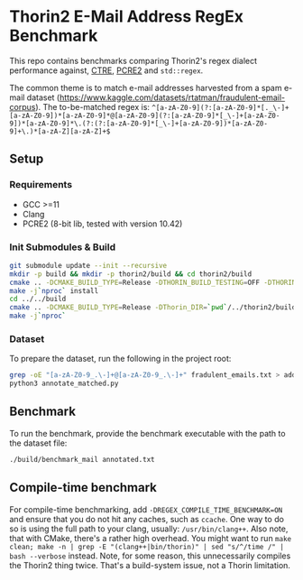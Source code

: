 # Thorin2 E-Mail Address RegEx Benchmark

This repo contains benchmarks comparing Thorin2's regex dialect performance against, [CTRE](https://github.com/hanickadot/compile-time-regular-expressions), [PCRE2](pcre.org) and `std::regex`.

The common theme is to match e-mail addresses harvested from a spam e-mail dataset (https://www.kaggle.com/datasets/rtatman/fraudulent-email-corpus).
The to-be-matched regex is:
`^[a-zA-Z0-9](?:[a-zA-Z0-9]*[._\-]+[a-zA-Z0-9])*[a-zA-Z0-9]*@[a-zA-Z0-9](?:[a-zA-Z0-9]*[_\-]+[a-zA-Z0-9])*[a-zA-Z0-9]*\.(?:(?:[a-zA-Z0-9]*[_\-]+[a-zA-Z0-9])*[a-zA-Z0-9]+\.)*[a-zA-Z][a-zA-Z]+$`

## Setup
### Requirements
- GCC >=11
- Clang
- PCRE2 (8-bit lib, tested with version 10.42)

### Init Submodules & Build
```sh
git submodule update --init --recursive
mkdir -p build && mkdir -p thorin2/build && cd thorin2/build
cmake .. -DCMAKE_BUILD_TYPE=Release -DTHORIN_BUILD_TESTING=OFF -DTHORIN_INSTALL_DEPENDENCIES=ON -DCMAKE_CXX_COMPILER=g++ -DCMAKE_C_COMPILER=gcc -DCMAKE_INSTALL_PREFIX=`pwd`/install
make -j`nproc` install
cd ../../build
cmake .. -DCMAKE_BUILD_TYPE=Release -DThorin_DIR=`pwd`/../thorin2/build/install/lib/cmake/thorin -DCMAKE_CXX_COMPILER=clang++ -DCMAKE_C_COMPILER=clang
make -j`nproc`
```

### Dataset
To prepare the dataset, run the following in the project root:
```sh
grep -oE "[a-zA-Z0-9_.\-]+@[a-zA-Z0-9_.\-]+" fradulent_emails.txt > addresses.txt
python3 annotate_matched.py
```

## Benchmark
To run the benchmark, provide the benchmark executable with the path to the dataset file:
```sh
./build/benchmark_mail annotated.txt
```

## Compile-time benchmark
For compile-time benchmarking, add `-DREGEX_COMPILE_TIME_BENCHMARK=ON` and ensure that you do not hit any caches, such as `ccache`.
One way to do so is using the full path to your clang, usually: `/usr/bin/clang++`.
Also note, that with CMake, there's a rather high overhead. You might want to run `make clean; make -n | grep -E "(clang++|bin/thorin)" | sed "s/^/time /" | bash --verbose` instead.
Note, for some reason, this unnecessarily compiles the Thorin2 thing twice. That's a build-system issue, not a Thorin limitation.
